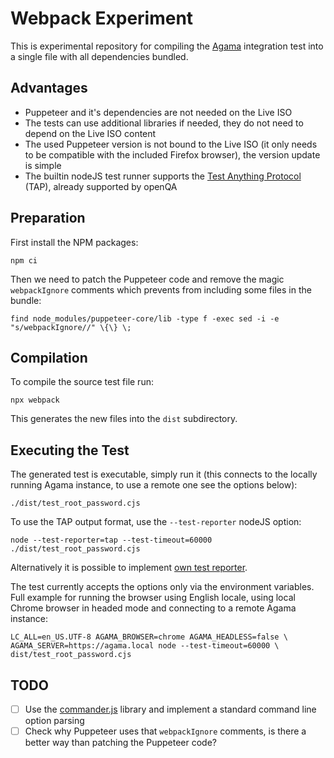 # Webpack Experiment

This is experimental repository for compiling the
[Agama](https://github.com/openSUSE/agama) integration test into a single file
with all dependencies bundled.

## Advantages

- Puppeteer and it's dependencies are not needed on the Live ISO
- The tests can use additional libraries if needed, they do not need to depend
  on the Live ISO content
- The used Puppeteer version is not bound to the Live ISO (it only needs to be
  compatible with the included Firefox browser), the version update is simple
- The builtin nodeJS test runner supports the [Test Anything
  Protocol](https://en.wikipedia.org/wiki/Test_Anything_Protocol) (TAP),
  already supported by openQA

## Preparation

First install the NPM packages:

    npm ci

Then we need to patch the Puppeteer code and remove the magic `webpackIgnore`
comments which prevents from including some files in the bundle:

    find node_modules/puppeteer-core/lib -type f -exec sed -i -e "s/webpackIgnore//" \{\} \;

## Compilation

To compile the source test file run:

    npx webpack

This generates the new files into the `dist` subdirectory.

## Executing the Test

The generated test is executable, simply run it (this connects to the locally
running Agama instance, to use a remote one see the options below):

    ./dist/test_root_password.cjs

To use the TAP output format, use the `--test-reporter` nodeJS option:

    node --test-reporter=tap --test-timeout=60000 ./dist/test_root_password.cjs

Alternatively it is possible to implement [own test reporter](
https://www.nearform.com/insights/writing-a-node-js-test-reporter/).

The test currently accepts the options only via the environment variables. Full
example for running the browser using English locale, using local Chrome browser
in headed mode and connecting to a remote Agama instance:

    LC_ALL=en_US.UTF-8 AGAMA_BROWSER=chrome AGAMA_HEADLESS=false \
    AGAMA_SERVER=https://agama.local node --test-timeout=60000 \
    dist/test_root_password.cjs

## TODO

- [ ] Use the [commander.js](https://github.com/tj/commander.js) library and
  implement a standard command line option parsing
- [ ] Check why Puppeteer uses that `webpackIgnore` comments, is there a better
  way than patching the Puppeteer code?
